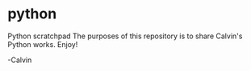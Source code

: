 # python
Python scratchpad
The purposes of this repository is to share Calvin's Python works.  Enjoy!

-Calvin
